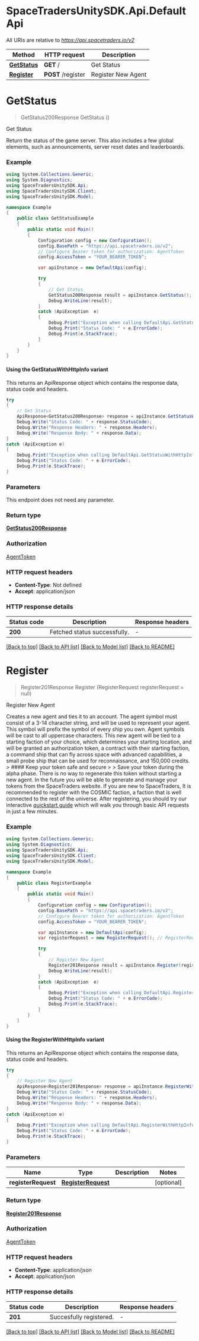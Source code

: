 # SpaceTradersUnitySDK.Api.DefaultApi

All URIs are relative to *https://api.spacetraders.io/v2*

| Method | HTTP request | Description |
|--------|--------------|-------------|
| [**GetStatus**](DefaultApi.md#getstatus) | **GET** / | Get Status |
| [**Register**](DefaultApi.md#register) | **POST** /register | Register New Agent |

<a id="getstatus"></a>
# **GetStatus**
> GetStatus200Response GetStatus ()

Get Status

Return the status of the game server. This also includes a few global elements, such as announcements, server reset dates and leaderboards.

### Example
```csharp
using System.Collections.Generic;
using System.Diagnostics;
using SpaceTradersUnitySDK.Api;
using SpaceTradersUnitySDK.Client;
using SpaceTradersUnitySDK.Model;

namespace Example
{
    public class GetStatusExample
    {
        public static void Main()
        {
            Configuration config = new Configuration();
            config.BasePath = "https://api.spacetraders.io/v2";
            // Configure Bearer token for authorization: AgentToken
            config.AccessToken = "YOUR_BEARER_TOKEN";

            var apiInstance = new DefaultApi(config);

            try
            {
                // Get Status
                GetStatus200Response result = apiInstance.GetStatus();
                Debug.WriteLine(result);
            }
            catch (ApiException  e)
            {
                Debug.Print("Exception when calling DefaultApi.GetStatus: " + e.Message);
                Debug.Print("Status Code: " + e.ErrorCode);
                Debug.Print(e.StackTrace);
            }
        }
    }
}
```

#### Using the GetStatusWithHttpInfo variant
This returns an ApiResponse object which contains the response data, status code and headers.

```csharp
try
{
    // Get Status
    ApiResponse<GetStatus200Response> response = apiInstance.GetStatusWithHttpInfo();
    Debug.Write("Status Code: " + response.StatusCode);
    Debug.Write("Response Headers: " + response.Headers);
    Debug.Write("Response Body: " + response.Data);
}
catch (ApiException e)
{
    Debug.Print("Exception when calling DefaultApi.GetStatusWithHttpInfo: " + e.Message);
    Debug.Print("Status Code: " + e.ErrorCode);
    Debug.Print(e.StackTrace);
}
```

### Parameters
This endpoint does not need any parameter.
### Return type

[**GetStatus200Response**](GetStatus200Response.md)

### Authorization

[AgentToken](../README.md#AgentToken)

### HTTP request headers

 - **Content-Type**: Not defined
 - **Accept**: application/json


### HTTP response details
| Status code | Description | Response headers |
|-------------|-------------|------------------|
| **200** | Fetched status successfully. |  -  |

[[Back to top]](#) [[Back to API list]](../README.md#documentation-for-api-endpoints) [[Back to Model list]](../README.md#documentation-for-models) [[Back to README]](../README.md)

<a id="register"></a>
# **Register**
> Register201Response Register (RegisterRequest registerRequest = null)

Register New Agent

Creates a new agent and ties it to an account.  The agent symbol must consist of a 3-14 character string, and will be used to represent your agent. This symbol will prefix the symbol of every ship you own. Agent symbols will be cast to all uppercase characters.  This new agent will be tied to a starting faction of your choice, which determines your starting location, and will be granted an authorization token, a contract with their starting faction, a command ship that can fly across space with advanced capabilities, a small probe ship that can be used for reconnaissance, and 150,000 credits.  > #### Keep your token safe and secure > > Save your token during the alpha phase. There is no way to regenerate this token without starting a new agent. In the future you will be able to generate and manage your tokens from the SpaceTraders website.  If you are new to SpaceTraders, It is recommended to register with the COSMIC faction, a faction that is well connected to the rest of the universe. After registering, you should try our interactive [quickstart guide](https://docs.spacetraders.io/quickstart/new-game) which will walk you through basic API requests in just a few minutes.

### Example
```csharp
using System.Collections.Generic;
using System.Diagnostics;
using SpaceTradersUnitySDK.Api;
using SpaceTradersUnitySDK.Client;
using SpaceTradersUnitySDK.Model;

namespace Example
{
    public class RegisterExample
    {
        public static void Main()
        {
            Configuration config = new Configuration();
            config.BasePath = "https://api.spacetraders.io/v2";
            // Configure Bearer token for authorization: AgentToken
            config.AccessToken = "YOUR_BEARER_TOKEN";

            var apiInstance = new DefaultApi(config);
            var registerRequest = new RegisterRequest(); // RegisterRequest |  (optional) 

            try
            {
                // Register New Agent
                Register201Response result = apiInstance.Register(registerRequest);
                Debug.WriteLine(result);
            }
            catch (ApiException  e)
            {
                Debug.Print("Exception when calling DefaultApi.Register: " + e.Message);
                Debug.Print("Status Code: " + e.ErrorCode);
                Debug.Print(e.StackTrace);
            }
        }
    }
}
```

#### Using the RegisterWithHttpInfo variant
This returns an ApiResponse object which contains the response data, status code and headers.

```csharp
try
{
    // Register New Agent
    ApiResponse<Register201Response> response = apiInstance.RegisterWithHttpInfo(registerRequest);
    Debug.Write("Status Code: " + response.StatusCode);
    Debug.Write("Response Headers: " + response.Headers);
    Debug.Write("Response Body: " + response.Data);
}
catch (ApiException e)
{
    Debug.Print("Exception when calling DefaultApi.RegisterWithHttpInfo: " + e.Message);
    Debug.Print("Status Code: " + e.ErrorCode);
    Debug.Print(e.StackTrace);
}
```

### Parameters

| Name | Type | Description | Notes |
|------|------|-------------|-------|
| **registerRequest** | [**RegisterRequest**](RegisterRequest.md) |  | [optional]  |

### Return type

[**Register201Response**](Register201Response.md)

### Authorization

[AgentToken](../README.md#AgentToken)

### HTTP request headers

 - **Content-Type**: application/json
 - **Accept**: application/json


### HTTP response details
| Status code | Description | Response headers |
|-------------|-------------|------------------|
| **201** | Succesfully registered. |  -  |

[[Back to top]](#) [[Back to API list]](../README.md#documentation-for-api-endpoints) [[Back to Model list]](../README.md#documentation-for-models) [[Back to README]](../README.md)

